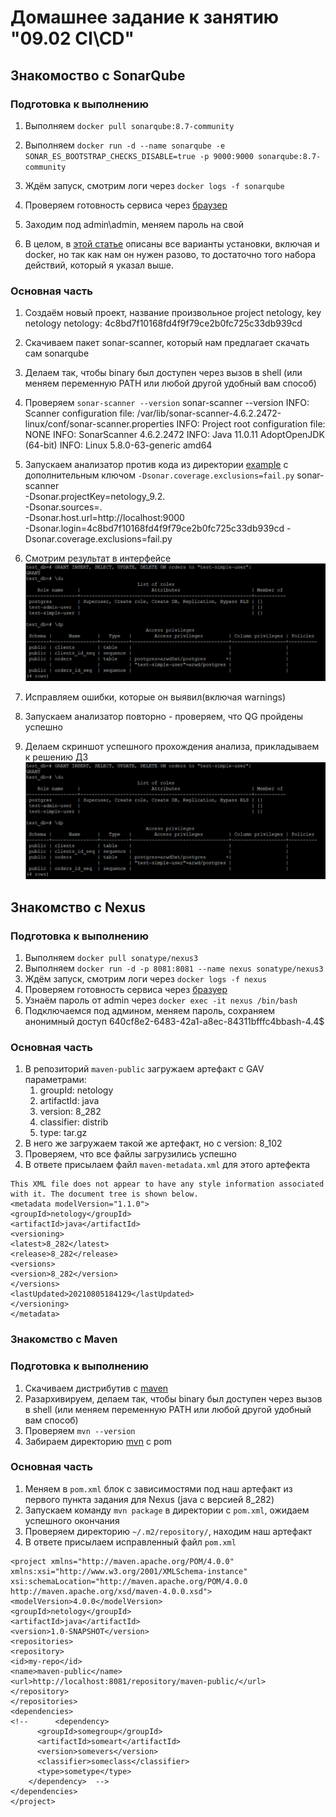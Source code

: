 # Домашнее задание к занятию "09.02 CI\CD"
## Знакомоство с SonarQube
### Подготовка к выполнению
1. Выполняем `docker pull sonarqube:8.7-community`
2. Выполняем `docker run -d --name sonarqube -e SONAR_ES_BOOTSTRAP_CHECKS_DISABLE=true -p 9000:9000 sonarqube:8.7-community`
3. Ждём запуск, смотрим логи через `docker logs -f sonarqube`
4. Проверяем готовность сервиса через [браузер](http://localhost:9000)
5. Заходим под admin\admin, меняем пароль на свой

6. В целом, в [этой статье](https://docs.sonarqube.org/latest/setup/install-server/) описаны все варианты установки, включая и docker, но так как нам он нужен разово, то достаточно того набора действий, который я указал выше.

### Основная часть
1. Создаём новый проект, название произвольное
project netology, key netology
netology: 4c8bd7f10168fd4f9f79ce2b0fc725c33db939cd
2. Скачиваем пакет sonar-scanner, который нам предлагает скачать сам sonarqube
3. Делаем так, чтобы binary был доступен через вызов в shell (или меняем переменную PATH или любой другой удобный вам способ)
4. Проверяем `sonar-scanner --version`
sonar-scanner --version
INFO: Scanner configuration file: /var/lib/sonar-scanner-4.6.2.2472-linux/conf/sonar-scanner.properties
INFO: Project root configuration file: NONE
INFO: SonarScanner 4.6.2.2472
INFO: Java 11.0.11 AdoptOpenJDK (64-bit)
INFO: Linux 5.8.0-63-generic amd64
 
5. Запускаем анализатор против кода из директории [example](./example) с дополнительным ключом `-Dsonar.coverage.exclusions=fail.py`
sonar-scanner \
  -Dsonar.projectKey=netology_9.2. \
  -Dsonar.sources=. \
  -Dsonar.host.url=http://localhost:9000 \
  -Dsonar.login=4c8bd7f10168fd4f9f79ce2b0fc725c33db939cd
  -Dsonar.coverage.exclusions=fail.py
 
6. Смотрим результат в интерфейсе
![](https://github.com/alexspedan/devops-netology/blob/main/6.2.SQL/6.2.SQL.pics/task2.3.png)
7. Исправляем ошибки, которые он выявил(включая warnings)
8. Запускаем анализатор повторно - проверяем, что QG пройдены успешно
9. Делаем скриншот успешного прохождения анализа, прикладываем к решению ДЗ
![](https://github.com/alexspedan/devops-netology/blob/main/6.2.SQL/6.2.SQL.pics/task2.3.png)
## Знакомство с Nexus
### Подготовка к выполнению
1. Выполняем `docker pull sonatype/nexus3`
2. Выполняем `docker run -d -p 8081:8081 --name nexus sonatype/nexus3`
3. Ждём запуск, смотрим логи через `docker logs -f nexus`
4. Проверяем готовность сервиса через [бразуер](http://localhost:8081)
5. Узнаём пароль от admin через `docker exec -it nexus /bin/bash`
6. Подключаемся под админом, меняем пароль, сохраняем анонимный доступ
640cf8e2-6483-42a1-a8ec-84311bfffc4bbash-4.4$
### Основная часть

1. В репозиторий `maven-public` загружаем артефакт с GAV параметрами:
   1. groupId: netology
   2. artifactId: java
   3. version: 8_282
   4. classifier: distrib
   5. type: tar.gz
2. В него же загружаем такой же артефакт, но с version: 8_102
3. Проверяем, что все файлы загрузились успешно
4. В ответе присылаем файл `maven-metadata.xml` для этого артефекта
```
This XML file does not appear to have any style information associated with it. The document tree is shown below.
<metadata modelVersion="1.1.0">
<groupId>netology</groupId>
<artifactId>java</artifactId>
<versioning>
<latest>8_282</latest>
<release>8_282</release>
<versions>
<version>8_282</version>
</versions>
<lastUpdated>20210805184129</lastUpdated>
</versioning>
</metadata>
```
### Знакомство с Maven

### Подготовка к выполнению

1. Скачиваем дистрибутив с [maven](https://maven.apache.org/download.cgi)
2. Разархивируем, делаем так, чтобы binary был доступен через вызов в shell (или меняем переменную PATH или любой другой удобный вам способ)
3. Проверяем `mvn --version`
4. Забираем директорию [mvn](./mvn) с pom

### Основная часть

1. Меняем в `pom.xml` блок с зависимостями под наш артефакт из первого пункта задания для Nexus (java с версией 8_282)
2. Запускаем команду `mvn package` в директории с `pom.xml`, ожидаем успешного окончания
3. Проверяем директорию `~/.m2/repository/`, находим наш артефакт
4. В ответе присылаем исправленный файл `pom.xml`
```
<project xmlns="http://maven.apache.org/POM/4.0.0" xmlns:xsi="http://www.w3.org/2001/XMLSchema-instance" xsi:schemaLocation="http://maven.apache.org/POM/4.0.0 http://maven.apache.org/xsd/maven-4.0.0.xsd">
<modelVersion>4.0.0</modelVersion>
<groupId>netology</groupId>
<artifactId>java</artifactId>
<version>1.0-SNAPSHOT</version>
<repositories>
<repository>
<id>my-repo</id>
<name>maven-public</name>
<url>http://localhost:8081/repository/maven-public/</url>
</repository>
</repositories>
<dependencies>
<!--      <dependency>
      <groupId>somegroup</groupId>
      <artifactId>someart</artifactId>
      <version>somevers</version>
      <classifier>someclass</classifier>
      <type>sometype</type>
    </dependency>  -->
</dependencies>
</project>
```

